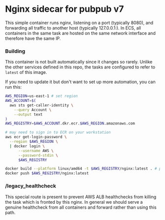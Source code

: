 # Nginx sidecar for pubpub v7

This simple container runs nginx, listening on a port (typically 8080), and forwarding
all traffic to another host (typically 127.0.0.1:<service port>). In ECS, all containers
in the same task are hosted on the same network interface and therefore have the same IP.

### Building

This container is not built automatically since it changes so rarely. Unlike the other
services defined in this repo, the tasks are configured to refer to `latest` of this image.

If you need to update it but don't want to set up more automation, you can run this:

```bash
AWS_REGION=us-east-1 # set region
AWS_ACCOUNT=$(
  aws sts get-caller-identity \
    --query Account \
    --output text
)
AWS_REGISTRY=$AWS_ACCOUNT.dkr.ecr.$AWS_REGION.amazonaws.com

# may need to sign in to ECR on your workstation
aws ecr get-login-password \
  --region $AWS_REGION \
  | docker login \
      --username AWS \
      --password-stdin \
      $AWS_REGISTRY

docker build --platform linux/amd64 -t $AWS_REGISTRY/nginx:latest . # path to this directory
docker push $AWS_REGISTRY/nginx:latest
```

### /legacy_healthcheck

This special route is present to prevent AWS ALB healthchecks from killing the
task which is fronted by this nginx. In general we should serve a genuine healthcheck
from all containers and forward rather than using this path.
